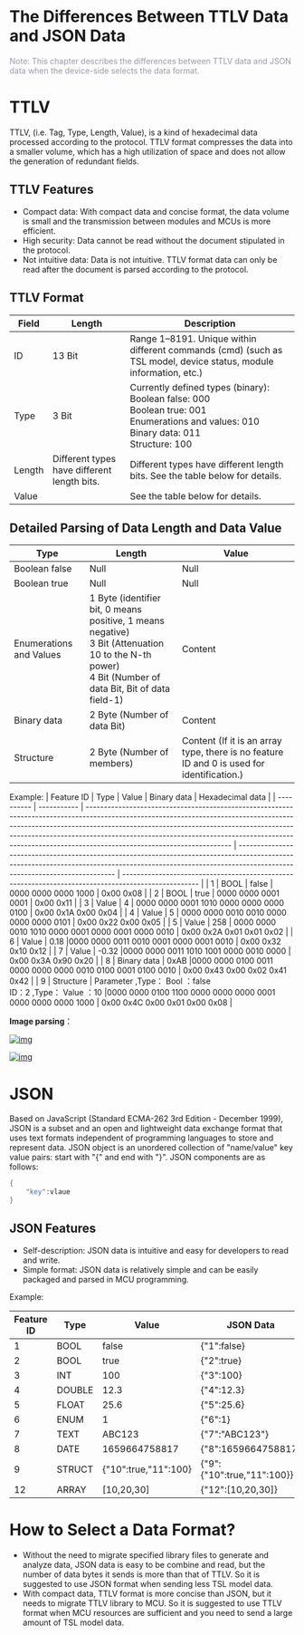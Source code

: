 # The Differences Between TTLV Data and JSON Data



<span style="color:#999AAA">Note: This chapter describes the differences between TTLV data and JSON data when the device-side selects the data format. </span>

# **TTLV**

TTLV, (i.e. Tag, Type, Length, Value), is a kind of hexadecimal data processed according to the protocol. TTLV format compresses the data into a smaller volume, which has a high utilization of space and does not allow the generation of redundant fields.

## TTLV Features
* Compact data: With compact data and concise format, the data volume is small and the transmission between modules and MCUs is more efficient.
* High security: Data cannot be read  without the document stipulated in the protocol.
* Not intuitive data: Data is not intuitive. TTLV format data can only be read after the document is parsed according to the protocol.

## TTLV Format
| Field  | Length                                      | Description                                                                                                                                        |
| ------ | ------------------------------------------- | -------------------------------------------------------------------------------------------------------------------------------------------------- |
| ID     | 13 Bit                                      | Range 1–8191. Unique within different commands (cmd) (such as TSL model, device status, module information, etc.)                                  |
| Type   | 3 Bit                                       | Currently defined types (binary):<br>Boolean false: 000<br>Boolean true: 001<br>Enumerations and values: 010<br>Binary data: 011<br>Structure: 100 |
| Length | Different types have different length bits. | Different types have different length bits. See the table below for details.                                                                       |
| Value  |                                             | See the table below for details.                                                                                                                   |



## Detailed Parsing of Data Length and Data Value
| Type                    | Length                                                                                                                                                     | Value                                                                                      |
| ----------------------- | ---------------------------------------------------------------------------------------------------------------------------------------------------------- | ------------------------------------------------------------------------------------------ |
| Boolean false           | Null                                                                                                                                                       | Null                                                                                       |
| Boolean true            | Null                                                                                                                                                       | Null                                                                                       |
| Enumerations and Values | 1 Byte (identifier bit, 0 means positive, 1 means negative)<br>3 Bit (Attenuation 10 to the N-th power)<br>4 Bit (Number of data Bit, Bit of data field-1) | Content                                                                                    |
| Binary data             | 2 Byte  (Number of data Bit)                                                                                                                               | Content                                                                                    |
| Structure               | 2 Byte  (Number of members)                                                                                                                                | Content (If it is an array type, there is no feature ID and 0 is used for identification.) |

Example:
| Feature ID | Type        | Value                                                                                                                                                                                                                                                                                                                                                            | Binary data                                                                                                                                                                                              | Hexadecimal data                                                                                    |
| ---------- | ----------- | ---------------------------------------------------------------------------------------------------------------------------------------------------------------------------------------------------------------------------------------------------------------------------------------------------------------------------------------------------------------- | -------------------------------------------------------------------------------------------------------------------------------------------------------------------------------------------------------- | --------------------------------------------------------------------------------------------------- |
| 1      | BOOL       | false   | 0000 0000 0000 1000   | 0x00 0x08         |
| 2      | BOOL       | true  | 0000 0000 0001 0001   | 0x00 0x11     |
| 3      | Value       | 4  | 0000 0000 0001 1010 0000 0000 0000 0100        | 0x00 0x1A 0x00 0x04        |
| 4      | Value       | 5     | 0000 0000 0010 0010 0000 0000 0000 0101    | 0x00 0x22 0x00 0x05      |
| 5      | Value       | 258   | 0000 0000 0010 1010 0000 0001 0000 0001 0000 0010  |  0x00 0x2A  0x01 0x01 0x02   |
| 6      | Value       | 0.18   |0000 0000 0011 0010 0001 0000 0001 0010 | 0x00  0x32  0x10 0x12   |
| 7      | Value       | -0.32 |0000 0000 0011 1010 1001 0000 0010 0000  | 0x00 0x3A 0x90 0x20    |
| 8      | Binary data	  | 0xAB  |0000 0000 0100 0011 0000 0000 0000 0010 0100 0001 0100 0010          |  0x00 0x43 0x00 0x02 0x41   0x42   |
| 9      | Structure     | Parameter ,Type： Bool ：false <br> ID：2 ,Type： Value ：10 |0000 0000 0100 1100 0000 0000 0000 0001 0000 0000 0000 1000 | 0x00 0x4C 0x00 0x01 0x00 0x08 |


**Image parsing**：

<a data-fancybox title="img" href="/en/deviceDevelop/KnowledgeBase/pict-1.png">![img](/en/deviceDevelop/KnowledgeBase/pict-1.png)</a>

<a data-fancybox title="img" href="/en/deviceDevelop/KnowledgeBase/pict-2.png">![img](/en/deviceDevelop/KnowledgeBase/pict-2.png)</a>

# **JSON**
Based on JavaScript (Standard ECMA-262 3rd Edition - December 1999), JSON is a subset and an open and lightweight data exchange format that uses text formats independent of programming languages to store and represent data. JSON object is an unordered collection of "name/value" key value pairs: start with "{" and end with "}". JSON components are as follows:

```c
{
    "key":vlaue
}
```

## **JSON Features**
* Self-description: JSON data is intuitive and easy for developers to read and write.
* Simple format: JSON data is relatively simple and can be easily packaged and parsed in MCU programming.


Example:

| Feature ID | Type   | Value                                    | JSON Data                                      |
| ---------- | ------ | ---------------------------------------- | ---------------------------------------------- |
| 1          | BOOL   | false                                    | <span v-pre>{"1":false}</span>                 |
| 2          | BOOL   | true                                     | <span v-pre>{"2":true} </span>                 |
| 3          | INT    | 100                                      | <span v-pre>{"3":100}                  </span> |
| 4          | DOUBLE | 12.3                                     | <span v-pre>{"4":12.3}                 </span> |
| 5          | FLOAT  | 25.6                                     | <span v-pre>{"5":25.6}                 </span> |
| 6          | ENUM   | 1                                        | <span v-pre>{"6":1}                    </span> |
| 7          | TEXT   | ABC123                                   | <span v-pre>{"7":"ABC123"}             </span> |
| 8          | DATE   | 1659664758817                            | <span v-pre>{"8":1659664758817}        </span> |
| 9          | STRUCT | <span v-pre> {"10":true,"11":100}</span> | <span v-pre>{"9":{"10":true,"11":100}} </span> |
| 12         | ARRAY  | [10,20,30]                               | <span v-pre>{"12":[10,20,30]}          </span> |






# How to Select a Data Format? 
* Without the need to migrate specified library files to generate and analyze data, JSON data is easy to be combine and read, but the number of data bytes it sends is more than that of TTLV. So it is suggested to use JSON format when sending less TSL model data.
* With compact data, TTLV format is more concise than JSON, but it needs to migrate TTLV library to MCU. So it is suggested to use TTLV format when MCU resources are sufficient and you need to send a large amount of TSL model data.

